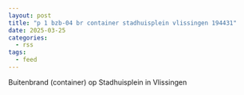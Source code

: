 ```yaml
---
layout: post
title: "p 1 bzb-04 br container stadhuisplein vlissingen 194431"
date: 2025-03-25
categories: 
  - rss
tags: 
  - feed
---
```


Buitenbrand (container) op Stadhuisplein in Vlissingen
